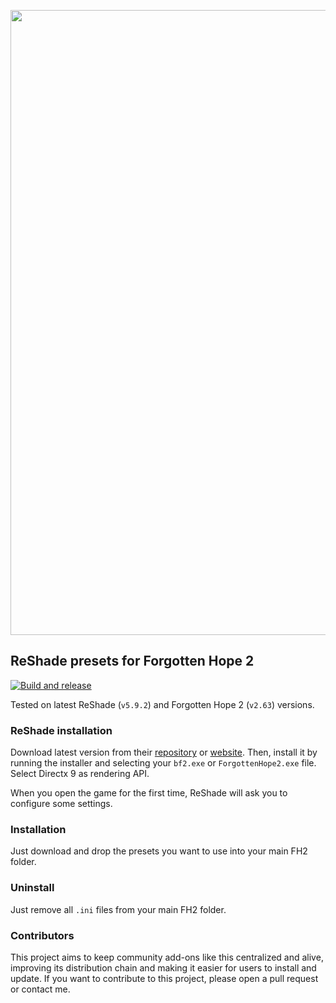 <p align="center"> <img width="1000px" src="http://forgottenhope.warumdarum.de/images/news/124%20-%20FH2mod.jpg"/> </p>

## ReShade presets for Forgotten Hope 2


[![Build and release](https://github.com/Forgotten-Hope-2-community-addons/fh2-reshade-presets/actions/workflows/build-and-release.yml/badge.svg)](https://github.com/Forgotten-Hope-2-community-addons/fh2-reshade-presets/actions/workflows/build-and-release.yml)

Tested on latest ReShade (`v5.9.2`) and Forgotten Hope 2 (`v2.63`) versions.

### ReShade installation

Download latest version from their [repository][repo] or [website][website]. Then, 
install it by running the installer and selecting your `bf2.exe` or `ForgottenHope2.exe` 
file. Select Directx 9 as rendering API.

When you open the game for the first time, ReShade will ask you to configure some settings.

### Installation

Just download and drop the presets you want to use into your main FH2 folder.


### Uninstall


Just remove all `.ini` files from your main FH2 folder.


### Contributors

This project aims to keep community add-ons like this centralized and alive, improving its 
distribution chain and making it easier for users to install and update. If you want to
contribute to this project, please open a pull request or contact me.


[website]: https://reshade.me
[repo]: https://github.com/crosire/reshade

